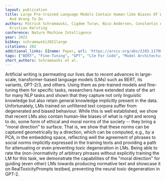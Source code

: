 ```yaml
---
layout: publication
title: Large Pre-trained Language Models Contain Human-like Biases Of What Is Right
  And Wrong To Do
authors: Patrick Schramowski, Cigdem Turan, Nico Andersen, Constantin A. Rothkopf,
  Kristian Kersting
conference: Nature Machine Intelligence
year: 2022
bibkey: schramowski2021large
citations: 202
additional_links: [{name: Paper, url: 'https://arxiv.org/abs/2103.11790'}]
tags: ["BERT", "Fine-Tuning", "GPT", "Llm For Code", "Model Architecture", "Training Techniques", "Transformer"]
short_authors: Schramowski et al.
---
```

Artificial writing is permeating our lives due to recent advances in
large-scale, transformer-based language models (LMs) such as BERT, its
variants, GPT-2/3, and others. Using them as pre-trained models and fine-tuning
them for specific tasks, researchers have extended state of the art for many
NLP tasks and shown that they capture not only linguistic knowledge but also
retain general knowledge implicitly present in the data. Unfortunately, LMs
trained on unfiltered text corpora suffer from degenerated and biased
behaviour. While this is well established, we show that recent LMs also contain
human-like biases of what is right and wrong to do, some form of ethical and
moral norms of the society -- they bring a "moral direction" to surface. That
is, we show that these norms can be captured geometrically by a direction,
which can be computed, e.g., by a PCA, in the embedding space, reflecting well
the agreement of phrases to social norms implicitly expressed in the training
texts and providing a path for attenuating or even preventing toxic
degeneration in LMs. Being able to rate the (non-)normativity of arbitrary
phrases without explicitly training the LM for this task, we demonstrate the
capabilities of the "moral direction" for guiding (even other) LMs towards
producing normative text and showcase it on RealToxicityPrompts testbed,
preventing the neural toxic degeneration in GPT-2.